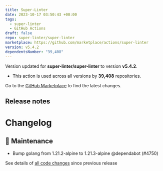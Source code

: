 ```yaml
---
title: Super-Linter
date: 2023-10-17 03:50:43 +00:00
tags:
  - super-linter
  - GitHub Actions
draft: false
repo: super-linter/super-linter
marketplace: https://github.com/marketplace/actions/super-linter
version: v5.4.2
dependentsNumber: "39,408"
---
```



Version updated for **super-linter/super-linter** to version **v5.4.2**.
- This action is used across all versions by **39,408** repositories.

Go to the [GitHub Marketplace](https://github.com/marketplace/actions/super-linter) to find the latest changes.

## Release notes

# Changelog
## 🧰 Maintenance

- Bump golang from 1.21.2-alpine to 1.21.3-alpine @dependabot (#4750)

See details of [all code changes](https://github.com/super-linter/super-linter/compare/v5.4.1...v5.4.2) since previous release

